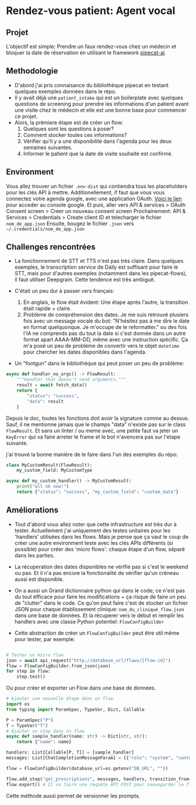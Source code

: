 # Rendez-vous patient: Agent vocal

## Projet

L'objectif est simple: Prendre un faux rendez-vous chez un médecin et bloquer la date de réservation en utilisant le framework [pipecat-ai](https://github.com/pipecat-ai/pipecat).

## Methodologie

- D'abord j'ai pris connaisance du bibliothèque pipecat en testant quelques exemples données dans le répo.
- Il y avait déjà une `patient_intake` qui est un boilerplate avec quelques questions de screening pour prendre les informations d'un patient avant une visite chez le médecin et elle est une bonne base pour commencer ce projet.
- Alors, la prèmiere étape est de créer un flow:
  1. Quelques sont les questions à poser?
  2. Comment stocker toutes ces informations?
  3. Vérifier qu'il y a une disponibilité dans l'agenda pour les deux semaines suivantes.
  4. Informer le patient que la date de visite souhaité est confirmé.

## Environment

Vous allez trouver un fichier `.env-dist` qui contiendra tous les placeholders pour les clés API à mettre.
Additionellement,
if faut que vous vous connectez votre agenda google, avec une application OAuth.
[Voici le lien](https://console.developers.google.com/apis/credentials) pour acceder au console google.
Et puis, aller vers API & services > OAuth Consent screen > Créer un nouveau consent screen
Prochainement: API & Services > Credentials > Create client ID et telecharger le fichier `nom_de_app.json`
Ensuite,
bougez le fichier `.json` vers `~/.credentials/nom_de_app.json`

## Challenges rencontrées

- La fonctionnement de STT et TTS n'est pas très claire. Dans quelques exemples, le transcription service de Daily est suffisant pour faire le STT, mais pour d'autres exemples (notamment dans les pipecat-flows), il faut utiliser Deepgram. Cette tendence est très ambiguë.
- C'était un peu dur à passer vers français:

  1. En anglais, le flow était évident: Une étape après l'autre, la transition était rapide + claire.
  2. Problème de compréhension des dates. Je me suis retrouvé plusiers fois avec un message vocale du bot: "N'hésitez pas à me dire le date en format quelquonque. Je m'occupe de le reformatter." ou des fois l'IA ne comprends pas du tout la date si c'est donnée dans un autre format apart AAAA-MM-DD, même avec une instruction spécific. Ça m'a posé un peu de problème de convertir vers le objet `datetime` pour chercher les dates disponibles dans l'agenda.

- Un "footgun" dans le bibliothèque qui peut poser un peu de problème:

```py
async def handler_no_args() -> FlowResult:
    """Handler that doesn't need arguments."""
    result = await fetch_data()
    return {
        "status": "success",
        "data": result
    }
```

Depuis le doc, toutes les fonctions doit avoir la signature comme au dessus. Sauf, il ne mentionne jamais que le champs "data" n'existe pas sur le class `FlowResult`. Et sans un linter / ou meme avec, une petite faut va jeter un `KeyError` qui va faire arreter le frame et le bot n'avencera pas sur l'etape suivante.

j'ai trouvé la bonne manière de le faire dans l'un des exemples du répo:

```py
class MyCustomResult(FlowResult):
    my_custom_field: MyCustomType

async def my_custom_handler() -> MyCustomResult:
    print("all ok now!")
    return {"status": "success", "my_custom_field": "custom_data"}
```

## Améliorations

- Tout d'abord vous allez noter que cette infrastructure est très dur à tester. Actuellement j'ai uniquement des testes unitaires pour les 'handlers' utilisées dans les flows. Mais je pense que ça vaut le coup de créer une autre environment teste avec les clés APIs différents (si possible) pour créer des 'micro flows': chaque étape d'un flow, séparé dans les parties.

- La récuperation des dates disponibles ne vérifie pas si c'est le weekend ou pas. Et il n'a pas encore la fonctionalité de vérifier qu'un créneau aussi est disponible.

- On a aussi un Grand dictionnaire python qui dans le code; ce n'est pas du tout éfficace pour faire les modifications + ça risque de faire un peu de "clutter" dans le code.
  Ce qu'on peut faire c'est de stocker un fichier JSON pour chaque établissement clinique: `nom_du_clinique_flow.json` dans une base de données. Et la récuperer vers le début et remplir les handlers avec une classe Python potentiel: `FlowConfigBuilder`

- Cette abstraction de créer un `FlowConfigBuilder` peut être util même pour tester, par exemple:

```py

# Tester un micro flow
json = await api_request("http://database_url/flows/[flow-id]")
flow = FlowConfigBuilder.from_json(json)
for step in flow:
    step.test()

```

Ou pour créer et exporter un Flow dans une base de données.

```py
# Ajouter une nouvelle étape dans un flow
import os
from typing import ParamSpec, TypeVar, Dict, Callable

P = ParamSpec("P")
T = TypeVar("T")
# Ajouter un step dans un flow
async def sample_handler(name: str) -> Dict[str, str]:
    return {"name": name}

handlers: List[Callable[P, T]] = [sample_handler]
messages: List[ChatCompletionMessageParam] = [{"role": "system", "content": "youre a helpful bot"}]

flow = FlowConfigBuilder(database_url=os.getenv("DB_URL", ""))

flow.add_step("get_prescriptions", messages, handlers, transition_from="start")
flow.export() # Il va faire une requête API POST pour sauvegarder le flow dans une base.
```

Cette méthode aussi permet de versionner les prompts.
